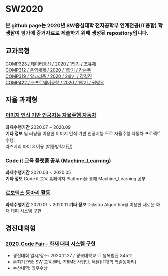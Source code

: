 # SW2020  

### 본 github page는 2020년 SW중심대학 전자공학부 연계전공(IT융합) 학생참여 평가에 증거자료로 제출하기 위해 생성된 repository입니다.

## 교과목형   
[COMP323 / 데이터통신 / 2020 / 1학기 / 조유제](https://github.com/yundj4408/2020_1_Data_Communication)    
[COMP312 / 운영체제 / 2020 / 1학기 / 강순주](https://github.com/yundj4408/2020_1_Operating_System)   
[COMP319 / 알고리즘 / 2020 / 2학기 / 장길진](https://github.com/yundj4408/2020_2_Algorithm)   
[COMP422 / 소프트웨어공학 / 2020 / 1학기 / 권영우](https://github.com/yundj4408/2020_1_Software_Engineering)  


## 자율 과제형  

### [이미지 인식 기반 인공지능 자율주행 자동차](https://github.com/yundj4408/Hustar-HAI)  
**과제수행기간** 2020.07 ~ 2020.09    
**기타 정보** 딥 러닝을 이용한 이미지 인식 기반 인공지능 도로 자율주행 자동차 프로젝트 수행.  
라즈베리 파이 3 이용 (여름방학기간)    

### [Code it 교육 플랫폼 공부 (Machine_Learning)](https://github.com/yundj4408/HowToGit_Machine_Learning)  
**과제수행기간** 2020.03 ~ 2020.05  
**기타 정보** Code it 교육 홈페이지 Platform을 통해 Machine_Learning 공부

### [로보틱스 동아리 활동](https://github.com/yundj4408/robotics/tree/master)
**과제수행기간** 2020.01 ~ 2020.11
**기타 정보** Dijkstra Algorithm을 이용한 새로운 화재 대피 시스템 구현

## 경진대회형

### [2020_Code Fair - 화재 대피 시스템 구현](https://github.com/yundj4408/KNU-Codefair)
- 경진대회 일시/장소: 2020.11.27 / 경북대학교 IT 융복합관 345호
- 주최기관명: SW 교육센터, PRIME 사업단, 해달(IT대학 학술동아리)
- 수상내역: 최우수상



